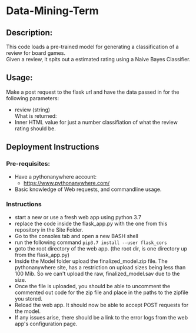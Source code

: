 # Data-Mining-Term
## Description:
This code loads a pre-trained model for generating a classification of a review for board games.  
Given a review, it spits out a estimated rating using a Naive Bayes Classifier.
## Usage:
Make a post request to the flask url and have the data passed in for the following parameters:
* review (string)  
What is returned:
* Inner HTML value for just a number classifiation of what the review rating should be.
## Deployment Instructions
### Pre-requisites:
* Have a pythonanywhere account:
    * https://www.pythonanywhere.com/
* Basic knowledge of Web requests, and commandline usage.  
### Instructions
* start a new or use a fresh web app using python 3.7
* replace the code inside the flask_app.py with the one from this repository in the Site Folder.
* Go to the consoles tab and open a new BASH shell
* run the following command ``` pip3.7 install --user flask_cors ```
* goto the root directory of the web app. (the root dir, is one directory up from the flask_app.py)
* Inside the Model folder upload the finalized_model.zip file. The pythonanywhere site, has a restriction on upload sizes being less than 100 Mib. So we can't upload the raw, finalized_model.sav due to the size.
* Once the file is uploaded, you should be able to uncomment the commented out code for the zip file and place in the paths to the zipfile you stored.
* Reload the web app. It should now be able to accept POST requests for the model.
* If any issues arise, there should be a link to the error logs from the web app's configuration page.
